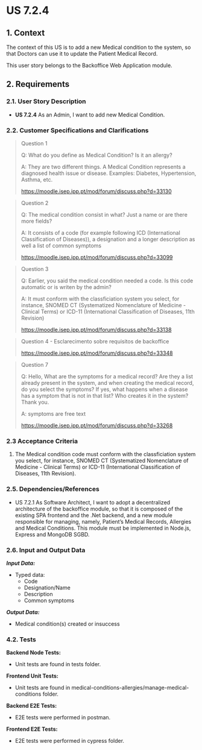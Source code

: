 # US 7.2.4

## 1. Context

The context of this US is to add a new Medical condition to the system, so that Doctors can use it to update the Patient Medical Record.

This user story belongs to the Backoffice Web Application module.

## 2. Requirements

### 2.1. User Story Description

- **US 7.2.4** As an Admin, I want to add new Medical Condition.

### 2.2. Customer Specifications and Clarifications

> Question 1
>
> Q: What do you define as Medical Condition? Is it an allergy?
>
> A: They are two different things. A Medical Condition represents a diagnosed health issue or disease. Examples: Diabetes, Hypertension, Asthma, etc.
>
> https://moodle.isep.ipp.pt/mod/forum/discuss.php?d=33130

> Question 2
>
> Q: The medical condition consist in what? Just a name or are there more fields?
>
> A: It consists of a code (for example following ICD (International Classification of Diseases)), a designation and a longer description as well a list of common symptoms
>
> https://moodle.isep.ipp.pt/mod/forum/discuss.php?d=33099

> Question 3
>
> Q: Earlier, you said the medical condition needed a code. Is this code automatic or is writen by the admin?
>
> A: It must conform with the classficiation system you select, for instance, SNOMED CT (Systematized Nomenclature of Medicine - Clinical Terms) or ICD-11 (International Classification of Diseases, 11th Revision)
>
> https://moodle.isep.ipp.pt/mod/forum/discuss.php?d=33138

> Question 4 - Esclarecimento sobre requisitos de backoffice
> 
> https://moodle.isep.ipp.pt/mod/forum/discuss.php?d=33348

> Question 7 
> 
> Q: Hello,
What are the symptoms for a medical record? Are they a list already present in the system, and when creating the medical record, do you select the symptoms? If yes, what happens when a disease has a symptom that is not in that list? Who creates it in the system?
Thank you.
> 
> A: symptoms are free text
> 
> https://moodle.isep.ipp.pt/mod/forum/discuss.php?d=33268

### 2.3 Acceptance Criteria

1. The Medical condition code must conform with the classficiation system you select, for instance, SNOMED CT (Systematized Nomenclature of Medicine - Clinical Terms) or ICD-11 (International Classification of Diseases, 11th Revision).

### 2.5. Dependencies/References

* US 7.2.1 As Software Architect, I want to adopt a decentralized architecture of the
  backoffice module, so that it is composed of the existing SPA frontend and the
  .Net backend, and a new module responsible for managing, namely, Patient’s
  Medical Records, Allergies and Medical Conditions. This module must be
  implemented in Node.js, Express and MongoDB SGBD.

### 2.6. Input and Output Data

***Input Data:***
* Typed data: 
    * Code
    * Designation/Name
    * Description
    * Common symptoms
  
***Output Data:***
* Medical condition(s) created or insuccess

### 4.2. Tests

**Backend Node Tests:**

* Unit tests are found in tests folder.

**Frontend Unit Tests:**

* Unit tests are found in medical-conditions-allergies/manage-medical-conditions folder.

**Backend E2E Tests:** 

* E2E tests were performed in postman.

**Frontend E2E Tests:**

* E2E tests were performed in cypress folder.
